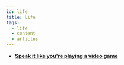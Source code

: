 ```yaml
---
id: life
title: Life
tags:
  - life
  - content
  - articles
---
```


- [**Speak it like you're playing a video game**](https://dev.to/beatrizoliveira/speak-it-like-you-re-playing-a-video-game-86o)
